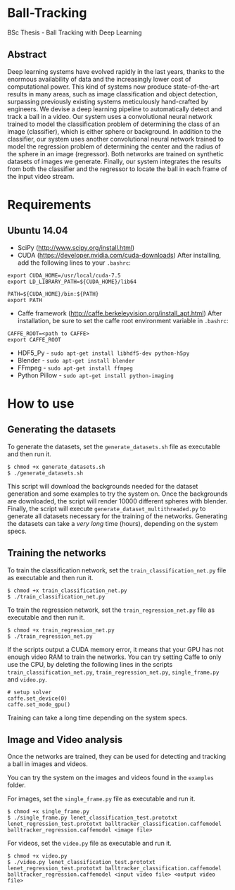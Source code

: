# Ball-Tracking
BSc Thesis - Ball Tracking with Deep Learning

Abstract
--------
Deep learning systems have evolved rapidly in the last years, thanks to the enormous availability of data and the increasingly lower cost of computational power. This kind of systems now produce state-of-the-art results in many areas, such as image classification and object detection, surpassing previously existing systems meticulously hand-crafted by engineers.
We devise a deep learning pipeline to automatically detect and track a ball in a video.
Our system uses a convolutional neural network trained to model the classification problem of determining the class of an image (classifier), which is either sphere or background.
In addition to the classifier, our system uses another convolutional neural network trained to model the regression problem of determining the center and the radius of the sphere in an image (regressor).
Both networks are trained on synthetic datasets of images we generate.
Finally, our system integrates the results from both the classifier and the regressor to locate the ball in each frame of the input video stream.

# Requirements

Ubuntu 14.04
----
* SciPy (http://www.scipy.org/install.html)
* CUDA (https://developer.nvidia.com/cuda-downloads)
After installing, add the following lines to your `.bashrc`:
```
export CUDA_HOME=/usr/local/cuda-7.5 
export LD_LIBRARY_PATH=${CUDA_HOME}/lib64 
 
PATH=${CUDA_HOME}/bin:${PATH} 
export PATH
```
* Caffe framework (http://caffe.berkeleyvision.org/install_apt.html)
After installation, be sure to set the caffe root environment variable in `.bashrc`:
```
CAFFE_ROOT=<path to CAFFE>
export CAFFE_ROOT
```
* HDF5_Py - `sudo apt-get install libhdf5-dev python-h5py`
* Blender - `sudo apt-get install blender`
* FFmpeg - `sudo apt-get install ffmpeg`
* Python Pillow - `sudo apt-get install python-imaging`

# How to use

Generating the datasets
----

To generate the datasets, set the `generate_datasets.sh` file as executable and then run it.
```
$ chmod +x generate_datasets.sh
$ ./generate_datasets.sh
```
This script will download the backgrounds needed for the dataset generation and some examples to try the system on.
Once the backgrounds are downloaded, the script will render 10000 different spheres with blender.
Finally, the script will execute `generate_dataset_multithreaded.py` to generate all datasets necessary for the training of the networks.
Generating the datasets can take a *very long* time (hours), depending on the system specs.

Training the networks
----

To train the classification network, set the `train_classification_net.py` file as executable and then run it.
```
$ chmod +x train_classification_net.py
$ ./train_classification_net.py
```

To train the regression network, set the `train_regression_net.py` file as executable and then run it.
```
$ chmod +x train_regression_net.py
$ ./train_regression_net.py
```

If the scripts output a CUDA memory error, it means that your GPU has not enough video RAM to train the networks.
You can try setting Caffe to only use the CPU, by deleting the following lines in the scripts `train_classification_net.py`, `train_regression_net.py`, `single_frame.py` and `video.py`.
```
# setup solver
caffe.set_device(0)
caffe.set_mode_gpu()
```

Training can take a long time depending on the system specs.

Image and Video analysis
----
Once the networks are trained, they can be used for detecting and tracking a ball in images and videos.

You can try the system on the images and videos found in the `examples` folder.

For images, set the `single_frame.py` file as executable and run it.
```
$ chmod +x single_frame.py
$ ./single_frame.py lenet_classification_test.prototxt lenet_regression_test.prototxt balltracker_classification.caffemodel balltracker_regression.caffemodel <image file>
```

For videos, set the `video.py` file as executable and run it.
```
$ chmod +x video.py
$ ./video.py lenet_classification_test.prototxt lenet_regression_test.prototxt balltracker_classification.caffemodel balltracker_regression.caffemodel <input video file> <output video file>
```
